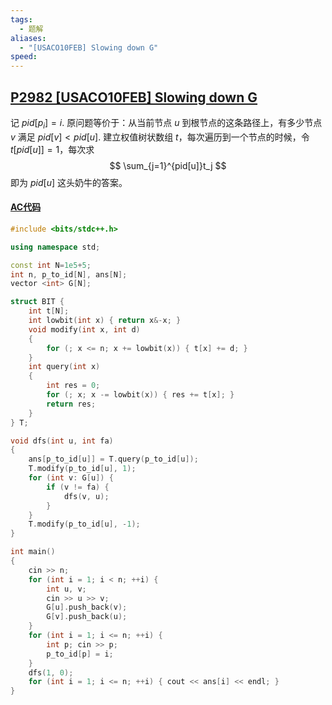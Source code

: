 ```yaml
---
tags:
  - 题解
aliases:
  - "[USACO10FEB] Slowing down G"
speed:
---
```

## [P2982 [USACO10FEB] Slowing down G](https://www.luogu.com.cn/problem/P2982)

记 $pid[p_i]=i$.
原问题等价于：从当前节点 $u$ 到根节点的这条路径上，有多少节点 $v$ 满足 $pid[v]<pid[u]$.
建立权值树状数组 $t$，每次遍历到一个节点的时候，令 $t[pid[u]]=1$，每次求
$$
\sum_{j=1}^{pid[u]}t_j
$$
即为 $pid[u]$ 这头奶牛的答案。

#### [AC代码](https://www.luogu.com.cn/record/181805900)

```cpp
#include <bits/stdc++.h>

using namespace std;

const int N=1e5+5;
int n, p_to_id[N], ans[N];
vector <int> G[N];

struct BIT {
	int t[N];
	int lowbit(int x) { return x&-x; }
	void modify(int x, int d)
	{
		for (; x <= n; x += lowbit(x)) { t[x] += d; } 
	}
	int query(int x)
	{
		int res = 0;
		for (; x; x -= lowbit(x)) { res += t[x]; }
		return res;
	}
} T;

void dfs(int u, int fa)
{
	ans[p_to_id[u]] = T.query(p_to_id[u]);
	T.modify(p_to_id[u], 1);
	for (int v: G[u]) {
		if (v != fa) {
			dfs(v, u);
		} 
	}
	T.modify(p_to_id[u], -1);
}

int main()
{
	cin >> n;
	for (int i = 1; i < n; ++i) {
		int u, v;
		cin >> u >> v;
		G[u].push_back(v);
		G[v].push_back(u);
	}
	for (int i = 1; i <= n; ++i) {
		int p; cin >> p;
		p_to_id[p] = i;
	}
	dfs(1, 0);
	for (int i = 1; i <= n; ++i) { cout << ans[i] << endl; }
}
```